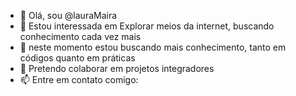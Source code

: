 - 👋 Olá, sou @lauraMaira
- 👀 Estou interessada em Explorar meios da internet, buscando conhecimento cada vez mais
- 🌱 neste momento estou buscando mais conhecimento, tanto em códigos quanto em práticas
- 💞️ Pretendo colaborar em projetos integradores
- 📫 Entre em contato comigo: 

<!---
lauraMaira/lauraMaira is a ✨ special ✨ repository because its `README.md` (this file) appears on your GitHub profile.
You can click the Preview link to take a look at your changes.
--->
